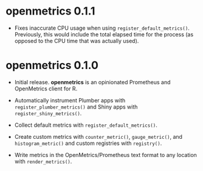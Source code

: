 # openmetrics 0.1.1

* Fixes inaccurate CPU usage when using `register_default_metrics()`.
  Previously, this would include the total elapsed time for the process (as
  opposed to the CPU time that was actually used).

# openmetrics 0.1.0

* Initial release. **openmetrics** is an opinionated Prometheus and OpenMetrics
  client for R.

* Automatically instrument Plumber apps with `register_plumber_metrics()` and
  Shiny apps with `register_shiny_metrics()`.

* Collect default metrics with `register_default_metrics()`.

* Create custom metrics with `counter_metric()`, `gauge_metric()`, and
  `histogram_metric()` and custom registries with `registry()`.

* Write metrics in the OpenMetrics/Prometheus text format to any location with
  `render_metrics()`.
